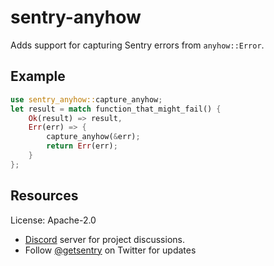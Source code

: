 # sentry-anyhow

Adds support for capturing Sentry errors from `anyhow::Error`.

## Example

```rust
use sentry_anyhow::capture_anyhow;
let result = match function_that_might_fail() {
    Ok(result) => result,
    Err(err) => {
        capture_anyhow(&err);
        return Err(err);
    }
};
```

## Resources

License: Apache-2.0

- [Discord](https://discord.gg/ez5KZN7) server for project discussions.
- Follow [@getsentry](https://twitter.com/getsentry) on Twitter for updates
